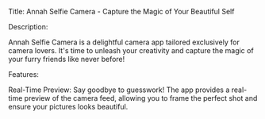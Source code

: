 Title: Annah Selfie Camera - Capture the Magic of Your Beautiful Self

Description:

Annah Selfie Camera is a delightful camera app tailored exclusively for camera lovers. It's time to unleash your creativity and capture the magic of your furry friends like never before! 

Features:

Real-Time Preview:
Say goodbye to guesswork! The app provides a real-time preview of the camera feed, allowing you to frame the perfect shot and ensure your pictures looks beautiful. 


